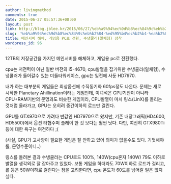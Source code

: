 ```yaml
---
author: livingmethod
comments: true
date: 2015-06-27 05:57:36+00:00
layout: post
link: http://blog.jblee.kr/2015/06/27/%eb%a9%94%ec%9d%b8%ec%84%9c%eb%b2%84-%ed%95%b4%ec%b2%b4-%ea%b2%8c%ec%9e%84%ec%9a%a9-pc%eb%a1%9c-%ec%a0%84%ed%99%98-%ec%88%98%eb%83%89%ec%bf%a8%eb%9f%ac%ec%9d%bc%ec%b2%b4%ed%98%95-%ec%9e%a5/
slug: '%eb%a9%94%ec%9d%b8%ec%84%9c%eb%b2%84-%ed%95%b4%ec%b2%b4-%ea%b2%8c%ec%9e%84%ec%9a%a9-pc%eb%a1%9c-%ec%a0%84%ed%99%98-%ec%88%98%eb%83%89%ec%bf%a8%eb%9f%ac%ec%9d%bc%ec%b2%b4%ed%98%95-%ec%9e%a5'
title: 메인서버 해체, 게임용 PC로 전환, 수냉쿨러(일체형) 장착
wordpress_id: 96
---
```


12TB의 저장공간을 가지던 메인서버를 해체하고, 게임용 pc로 전환했다.

cpu는 저전력이 아닌 일반 버전의 i5-4670, cpu발열을 잡기위한 수냉쿨러(일체형), 수냉쿨러가 들어갈수 있는 미들타워케이스, gpu는 일전에 사둔 HD7970.

내가 하는 대부분의 게임들은 최상옵션에 수직동기화 60fps정도 나온다. 문제는 새로 시작한 Planetary Ahillination이라는 게임인데, 이녀석은 GPU기반이 아니라 CPU+RAM기반의 문명과도 비슷한 게임이라, CPU발열이 마치 링스(LinX)를 돌리는 것처럼 올라가고, GPU는 오히려 중간이하의 로드만 걸린다.

GPU를 GTX970으로 가려다 반값인 HD7970으로 왔지만, 기존 내장그래픽(HD4600, HD5500)에서 옵션 타협주며 플레이 한 것 보다는 훨씬 낫다. 다만, 여전히 GTX980Ti등에 대한 욕구는 여전하다 ;(

(사실, GPU가 고사양이 필요한 게임은 잘 안하고 있어 의미가 없을수도 있다. 기껏해야 롤, 문명수준이니..)

링스를 돌려본 결과 수냉쿨러는 CPU로드 100%, 140W(cpu혼자 140W) 79도 이하로 발열을 생각외로 잘 잡아주고 있었다. 보통 게임을 하더라도 70W이하로 로드가 걸리고, 롤 등은 50W이하로 걸린다는 점을 고려한다면, cpu 온도가 60도를 넘어갈 일은 없지 싶다.

